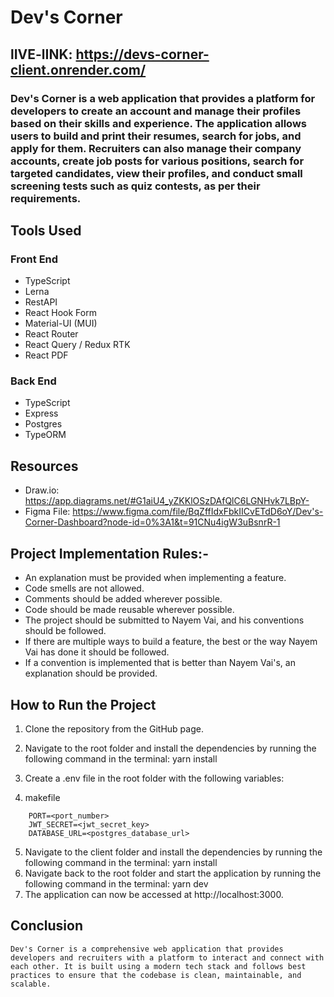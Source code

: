 # Dev's Corner

## lIVE-lINK: https://devs-corner-client.onrender.com/

### Dev's Corner is a web application that provides a platform for developers to create an account and manage their profiles based on their skills and experience. The application allows users to build and print their resumes, search for jobs, and apply for them. Recruiters can also manage their company accounts, create job posts for various positions, search for targeted candidates, view their profiles, and conduct small screening tests such as quiz contests, as per their requirements.

## Tools Used

### Front End

-   TypeScript
-   Lerna
-   RestAPI
-   React Hook Form
-   Material-UI (MUI)
-   React Router
-   React Query / Redux RTK
-   React PDF

### Back End

-   TypeScript
-   Express
-   Postgres
-   TypeORM

## Resources

-   Draw.io: https://app.diagrams.net/#G1aiU4_yZKKlOSzDAfQlC6LGNHvk7LBpY-
-   Figma File: https://www.figma.com/file/BqZffIdxFbkIICvETdD6oY/Dev's-Corner-Dashboard?node-id=0%3A1&t=91CNu4igW3uBsnrR-1

## Project Implementation Rules:-

-   An explanation must be provided when implementing a feature.
-   Code smells are not allowed.
-   Comments should be added wherever possible.
-   Code should be made reusable wherever possible.
-   The project should be submitted to Nayem Vai, and his conventions should be followed.
-   If there are multiple ways to build a feature, the best or the way Nayem Vai has done it should be followed.
-   If a convention is implemented that is better than Nayem Vai's, an explanation should be provided.

## How to Run the Project

1. Clone the repository from the GitHub page.
2. Navigate to the root folder and install the dependencies by running the following command in the terminal: yarn install
3. Create a .env file in the root folder with the following variables:

4. makefile

```Copy code
    PORT=<port_number>
    JWT_SECRET=<jwt_secret_key>
    DATABASE_URL=<postgres_database_url>
```

5. Navigate to the client folder and install the dependencies by running the following command in the terminal: yarn install
6. Navigate back to the root folder and start the application by running the following command in the terminal: yarn dev
7. The application can now be accessed at http://localhost:3000.

## Conclusion

    Dev's Corner is a comprehensive web application that provides developers and recruiters with a platform to interact and connect with each other. It is built using a modern tech stack and follows best practices to ensure that the codebase is clean, maintainable, and scalable.
